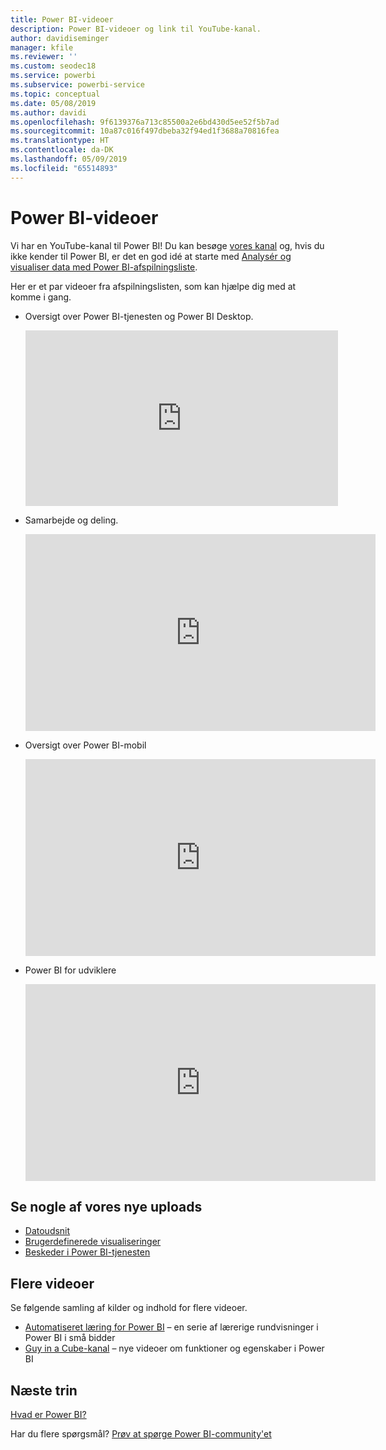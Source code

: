 ```yaml
---
title: Power BI-videoer
description: Power BI-videoer og link til YouTube-kanal.
author: davidiseminger
manager: kfile
ms.reviewer: ''
ms.custom: seodec18
ms.service: powerbi
ms.subservice: powerbi-service
ms.topic: conceptual
ms.date: 05/08/2019
ms.author: davidi
ms.openlocfilehash: 9f6139376a713c85500a2e6bd430d5ee52f5b7ad
ms.sourcegitcommit: 10a87c016f497dbeba32f94ed1f3688a70816fea
ms.translationtype: HT
ms.contentlocale: da-DK
ms.lasthandoff: 05/09/2019
ms.locfileid: "65514893"
---
```

# <a name="power-bi-videos"></a>Power BI-videoer
Vi har en YouTube-kanal til Power BI! Du kan besøge [vores kanal](https://www.youtube.com/user/mspowerbi/videos) og, hvis du ikke kender til Power BI, er det en god idé at starte med [Analysér og visualiser data med Power BI-afspilningsliste](https://www.youtube.com/playlist?list=PL1N57mwBHtN0JFoKSR0n-tBkUJHeMP2cP).

Her er et par videoer fra afspilningslisten, som kan hjælpe dig med at komme i gang.

* Oversigt over Power BI-tjenesten og Power BI Desktop.
  
  <iframe width="500" height="281" src="https://www.youtube.com/embed/l2wy4XgQIu0" frameborder="0" allowfullscreen></iframe>
* Samarbejde og deling.
  
  <iframe width="560" height="315" src="https://www.youtube.com/embed/5DABLeJzQYM" frameborder="0" allow="autoplay; encrypted-media" allowfullscreen></iframe>
* Oversigt over Power BI-mobil
  
  <iframe width="560" height="315" src="https://www.youtube.com/embed/07uBWhaCo78" frameborder="0" allow="autoplay; encrypted-media" allowfullscreen></iframe>

* Power BI for udviklere
  <iframe width="560" height="315" src="https://www.youtube.com/embed/47uXJW1GIUY" frameborder="0" allow="autoplay; encrypted-media" allowfullscreen></iframe>  

## <a name="watch-some-of-our-new-uploads"></a>Se nogle af vores nye uploads
* [Datoudsnit](https://youtu.be/V7i82ZZm0vw)
* [Brugerdefinerede visualiseringer](https://youtu.be/d-rXAJ3_uAo)
* [Beskeder i Power BI-tjenesten](https://youtu.be/JbL2-HJ8clE)

## <a name="more-videos"></a>Flere videoer
Se følgende samling af kilder og indhold for flere videoer.

* [Automatiseret læring for Power BI](https://powerbi.microsoft.com/guided-learning/) – en serie af lærerige rundvisninger i Power BI i små bidder
* [Guy in a Cube-kanal](https://www.youtube.com/channel/UCFp1vaKzpfvoGai0vE5VJ0w) – nye videoer om funktioner og egenskaber i Power BI

## <a name="next-steps"></a>Næste trin
[Hvad er Power BI?](power-bi-overview.md)

Har du flere spørgsmål? [Prøv at spørge Power BI-community'et](http://community.powerbi.com/)

